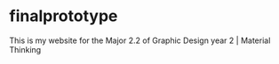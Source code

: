 # finalprototype

This is my website for the Major 2.2 of Graphic Design year 2 | Material Thinking


